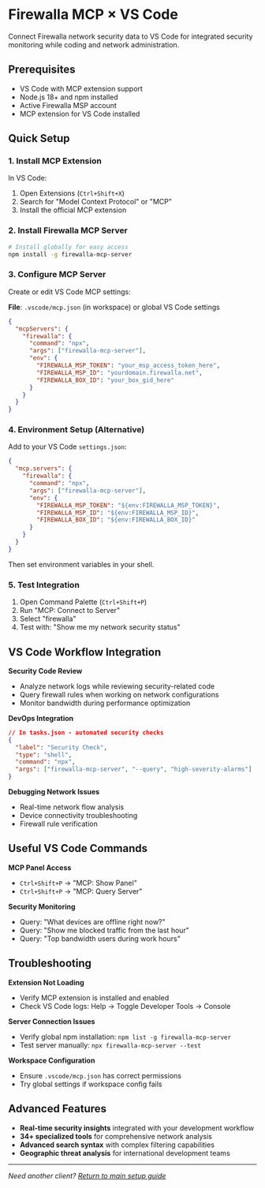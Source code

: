 # Firewalla MCP × VS Code

Connect Firewalla network security data to VS Code for integrated security monitoring while coding and network administration.

## Prerequisites

- VS Code with MCP extension support
- Node.js 18+ and npm installed
- Active Firewalla MSP account
- MCP extension for VS Code installed

## Quick Setup

### 1. Install MCP Extension

In VS Code:
1. Open Extensions (`Ctrl+Shift+X`)
2. Search for "Model Context Protocol" or "MCP"
3. Install the official MCP extension

### 2. Install Firewalla MCP Server

```bash
# Install globally for easy access
npm install -g firewalla-mcp-server
```

### 3. Configure MCP Server

Create or edit VS Code MCP settings:

**File**: `.vscode/mcp.json` (in workspace) or global VS Code settings

```json
{
  "mcpServers": {
    "firewalla": {
      "command": "npx",
      "args": ["firewalla-mcp-server"],
      "env": {
        "FIREWALLA_MSP_TOKEN": "your_msp_access_token_here",
        "FIREWALLA_MSP_ID": "yourdomain.firewalla.net",
        "FIREWALLA_BOX_ID": "your_box_gid_here"
      }
    }
  }
}
```

### 4. Environment Setup (Alternative)

Add to your VS Code `settings.json`:

```json
{
  "mcp.servers": {
    "firewalla": {
      "command": "npx",
      "args": ["firewalla-mcp-server"],
      "env": {
        "FIREWALLA_MSP_TOKEN": "${env:FIREWALLA_MSP_TOKEN}",
        "FIREWALLA_MSP_ID": "${env:FIREWALLA_MSP_ID}",
        "FIREWALLA_BOX_ID": "${env:FIREWALLA_BOX_ID}"
      }
    }
  }
}
```

Then set environment variables in your shell.

### 5. Test Integration

1. Open Command Palette (`Ctrl+Shift+P`)
2. Run "MCP: Connect to Server"
3. Select "firewalla"
4. Test with: "Show me my network security status"

## VS Code Workflow Integration

**Security Code Review**
- Analyze network logs while reviewing security-related code
- Query firewall rules when working on network configurations
- Monitor bandwidth during performance optimization

**DevOps Integration**
```json
// In tasks.json - automated security checks
{
  "label": "Security Check",
  "type": "shell",
  "command": "npx",
  "args": ["firewalla-mcp-server", "--query", "high-severity-alarms"]
}
```

**Debugging Network Issues**
- Real-time network flow analysis
- Device connectivity troubleshooting
- Firewall rule verification

## Useful VS Code Commands

**MCP Panel Access**
- `Ctrl+Shift+P` → "MCP: Show Panel"
- `Ctrl+Shift+P` → "MCP: Query Server"

**Security Monitoring**
- Query: "What devices are offline right now?"
- Query: "Show me blocked traffic from the last hour"
- Query: "Top bandwidth users during work hours"

## Troubleshooting

**Extension Not Loading**
- Verify MCP extension is installed and enabled
- Check VS Code logs: Help → Toggle Developer Tools → Console

**Server Connection Issues**
- Verify global npm installation: `npm list -g firewalla-mcp-server`
- Test server manually: `npx firewalla-mcp-server --test`

**Workspace Configuration**
- Ensure `.vscode/mcp.json` has correct permissions
- Try global settings if workspace config fails

## Advanced Features

- **Real-time security insights** integrated with your development workflow
- **34+ specialized tools** for comprehensive network analysis
- **Advanced search syntax** with complex filtering capabilities
- **Geographic threat analysis** for international development teams

---

*Need another client? [Return to main setup guide](../../README.md#client-setup-guides)*